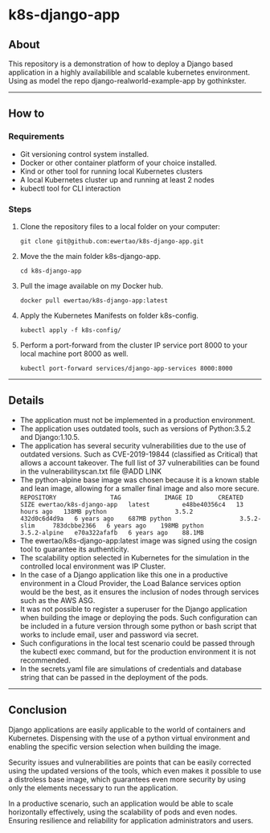 # k8s-django-app

## About

This repository is a demonstration of how to deploy a Django based application in a highly availabilible and scalable kubernetes environment. Using as model the repo django-realworld-example-app by gothinkster.

___

## How to

### Requirements

- Git versioning control system installed.
- Docker or other container platform of your choice installed.
- Kind or other tool for running local Kubernetes clusters
- A local Kubernetes cluster up and running at least 2 nodes
- kubectl tool for CLI interaction

### Steps

1. Clone the repository files to a local folder on your computer:
    
    `git clone git@github.com:ewertao/k8s-django-app.git`
    
2. Move the the main folder k8s-django-app.
    
    `cd k8s-django-app` 
    
3. Pull the image available on my Docker hub.
    
    `docker pull ewertao/k8s-django-app:latest`
    
4. Apply the Kubernetes Manifests on folder k8s-config.
    
    `kubectl apply -f k8s-config/`
    
5. Perform a port-forward from the cluster IP service port 8000 to your local machine port 8000 as well.
    
    `kubectl port-forward services/django-app-services 8000:8000`
    
___

## Details

- The application must not be implemented in a production environment.
- The application uses outdated tools, such as versions of Python:3.5.2 and Django:1.10.5.
- The application has several security vulnerabilities due to the use of outdated versions. Such as CVE-2019-19844 (classified as Critical) that allows a account takeover.
The full list of 37 vulnerabilities can be found in the vulnerabilityscan.txt file @ADD LINK
- The python-alpine base image was chosen because it is a known stable and lean image, allowing for a smaller final image and also more secure.
    `REPOSITORY               TAG            IMAGE ID       CREATED        SIZE
ewertao/k8s-django-app   latest         e48be40356c4   13 hours ago   138MB
python                   3.5.2          432d0c6d4d9a   6 years ago    687MB
python                   3.5.2-slim     783dcbbe2366   6 years ago    198MB
python                   3.5.2-alpine   e70a322afafb   6 years ago    88.1MB`
- The ewertao/k8s-django-app:latest image was signed using the cosign tool to guarantee its authenticity.
- The scalability option selected in Kubernetes for the simulation in the controlled local environment was IP Cluster.
- In the case of a Django application like this one in a productive environment in a Cloud Provider, the Load Balance services option would be the best, as it ensures the inclusion of nodes through services such as the AWS ASG.
- It was not possible to register a superuser for the Django application when building the image or deploying the pods. Such configuration can be included in a future version through some python or bash script that works to include email, user and password via secret.
- Such configurations in the local test scenario could be passed through the kubectl exec command, but for the production environment it is not recommended.
- In the secrets.yaml file are simulations of credentials and database string that can be passed in the deployment of the pods.

___
## Conclusion

Django applications are easily applicable to the world of containers and Kubernetes. Dispensing with the use of a python virtual environment and enabling the specific version selection when building the image.

Security issues and vulnerabilities are points that can be easily corrected using the updated versions of the tools, which even makes it possible to use a distroless base image, which guarantees even more security by using only the elements necessary to run the application.

In a productive scenario, such an application would be able to scale horizontally effectively, using the scalability of pods and even nodes. Ensuring resilience and reliability for application administrators and users.